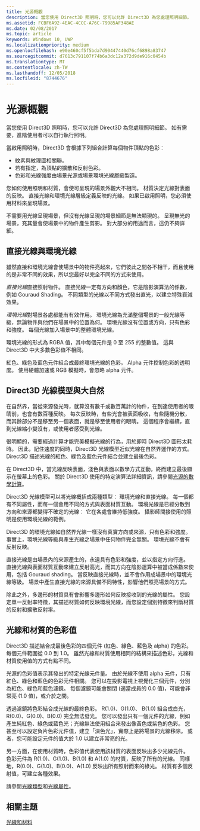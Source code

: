 ```yaml
---
title: 光源概觀
description: 當您使用 Direct3D 照明時，您可以允許 Direct3D 為您處理照明細節。 如有需要，進階使用者可以自行執行照明。
ms.assetid: FCBF6A92-4EAC-4CCC-A76C-79985AF348AE
ms.date: 02/08/2017
ms.topic: article
keywords: Windows 10, UWP
ms.localizationpriority: medium
ms.openlocfilehash: e90e460cf5f5bda7d90447440d76cf6898a83747
ms.sourcegitcommit: d7613c791107f74b6a3dc12a372d9de916c0454b
ms.translationtype: MT
ms.contentlocale: zh-TW
ms.lasthandoff: 12/05/2018
ms.locfileid: "8744676"
---
```

# <a name="lighting-overview"></a>光源概觀

當您使用 Direct3D 照明時，您可以允許 Direct3D 為您處理照明細節。 如有需要，進階使用者可以自行執行照明。

當啟用照明時，Direct3D 會根據下列組合計算每個物件頂點的色彩︰

-   紋素與紋理圖相關聯。
-   若有指定，為頂點的擴散和反射色彩。
-   色彩和光線強度由場景光源或場景環境光線層級製造。

您如何使用照明和材質，會使可呈現的場景外觀大不相同。 材質決定光線對表面的反映。 直接光線和環境光線層級定義反映的光線。 如果已啟用照明，您必須使用材料來呈現場景。

不需要用光線呈現場景，但沒有光線呈現的場景細節是無法顯現的。 呈現無光的場景，充其量會使場景中的物件產生剪影。 對大部分的用途而言，這仍不夠詳細。

## <a name="span-iddirectlightvsambientlightspanspan-iddirectlightvsambientlightspandirect-light-vs-ambient-light"></a><span id="direct_light_vs._ambient_light"></span><span id="DIRECT_LIGHT_VS._AMBIENT_LIGHT"></span>直接光線與環境光線


雖然直接和環境光線會使場景中的物件亮起來，它們彼此之間各不相干，而且使用的是非常不同的效果，所以您最好以完全不同的方式來使用。

*直接光線*直接照射物件。 直接光線一定有方向和顏色，它是陰影演算法的係數，例如 Gouraud Shading。 不同類型的光線以不同方式發出直光，以建立特殊衰減效果。

*環境光線*對場景各處都能有有效作用。 環境光線為充滿整個場景的一般光線等級，無論物件與他們在場景中的位置為何。 環境光線沒有位置或方向，只有色彩和強度。 每個光線加入場景中的整體環境光線。

環境光線的形式為 RGBA 值，其中每個元件是 0 至 255 的整數值。 這與 Direct3D 中大多數色彩值不相同。

紅色、綠色及藍色元件組合成最終環境光線的色彩。 Alpha 元件控制色彩的透明度。 使用硬體加速或 RGB 模擬時，會忽略 alpha 元件。

## <a name="span-iddirect3dlightmodelvsnaturespanspan-iddirect3dlightmodelvsnaturespandirect3d-light-model-vs-nature"></a><span id="direct3d_light_model_vs._nature"></span><span id="DIRECT3D_LIGHT_MODEL_VS._NATURE"></span>Direct3D 光線模型與大自然


在自然界，當從來源發光時，就算沒有數千或數百萬計的物件，在到達使用者的眼睛前，也會有數百種反映。 每次反映時，有些光會被表面吸收，有些隨機分散，而其餘部分不是移至另一個表面，就是移至使用者的眼睛。 這個程序會繼續，直到光線縮小變沒有，或使用者感受到光線。

很明顯的，需要經過計算才能完美模擬光線的行為，用於即時 Direct3D 圖形太耗時。 因此，記住速度的同時，Direct3D 光線模型近似光線在自然界運作的方式。 Direct3D 描述光線的紅色、綠色及藍色元件結合並建立最後色彩。

在 Direct3D 中，當光線反映表面，淺色與表面以數學方式互動，終而建立最後顯示在螢幕上的色彩。 關於 Direct3D 使用的特定演算法詳細資訊，請參閱[光源的數學計算](mathematics-of-lighting.md)。

Direct3D 光線模型可以將光線概括成兩種類型︰ 環境光線和直接光線。 每一個都有不同屬性，而每一個會用不同的方式與表面材質互動。 環境光線是已經分散到方向和來源都變得不確定的光線︰ 它在各處會維持低強度。 攝影師間接使用的照明是使用環境光線的範例。

Direct3D 的環境光線如自然界光線一樣沒有真實方向或來源，只有色彩和強度。 事實上，環境光線等級與產生光線之場景中任何物件完全無關。 環境光線不會有反射反映。

直接光線是由場景內的來源產生的，永遠具有色彩和強度，並以指定方向行進。 直接光線與表面材質互動來建立反射高光，而其方向在陰影運算中被當成係數來使用，包括 Gouraud shading。 當反映直接光線時，並不會作用成場景中的環境光線等級。 場景中產生直接光線的來源具備不同特性，影響他們照亮場景的方式。

除此之外，多邊形的材質具有會影響多邊形如何反映接收到的光線的屬性。 您設定單一反射率特徵，其描述材質如何反映環境光線，而您設定個別特徵來判斷材質的反射和擴散反射率。

## <a name="span-idcolorvaluesforlightsandmaterialsspanspan-idcolorvaluesforlightsandmaterialsspanspan-idcolorvaluesforlightsandmaterialsspancolor-values-for-lights-and-materials"></a><span id="Color_Values_for_Lights_and_Materials"></span><span id="color_values_for_lights_and_materials"></span><span id="COLOR_VALUES_FOR_LIGHTS_AND_MATERIALS"></span>光線和材質的色彩值


Direct3D 描述結合成最後色彩的四個元件 (紅色、綠色、藍色及 alpha) 的色彩。 每個元件範圍從 0.0 到 1.0。 雖然光線和材質使用相同的結構來描述色彩，光線和材質使用值的方式有點不同。

光源的色彩值表示其發出的特定光線元件量。 由於光線不使用 alpha 元件，只有紅色、綠色和藍色的色彩元件相關。 您可以在投影電視上視覺化三個元件，分別為紅色、綠色和藍色濾鏡。 每個濾鏡可能會關閉 (適當成員的 0.0 值)，可能會非常亮 (1.0 值)，或介於之間。

透過濾鏡將色彩結合成光線的最終色彩。 R(1.0)、G(1.0)、 B(1.0) 組合成白光，R(0.0)、G(0.0)、B(0.0) 完全無法發光。 您可以發出只有一個元件的光線，例如產生純紅色、綠色或藍色光；光線無法使用組合來發出像黃色或紫色的色彩。 您甚至可以設定負片色彩元件值，建立「深色光」，實際上是將場景的光線移除。 或者，您可能設定元件的值大於 1.0 以建立非常亮的光。

另一方面，在使用材質時，色彩值代表使用該材質的表面反映出多少光線元件。 色彩元件為 R(1.0)、G(1.0)、B(1.0) 和 A(1.0) 的材質，反映了所有的光線。 同樣地，R(0.0)、G(1.0)、B(0.0)、A(1.0) 反映出所有照射而來的綠光。 材質有多個反射值，可建立各種效果。

請參閱[光線類型](light-types.md)和[光線屬性](light-properties.md)。

## <a name="span-idrelated-topicsspanrelated-topics"></a><span id="related-topics"></span>相關主題


[光線和材料](lights-and-materials.md)

 

 




